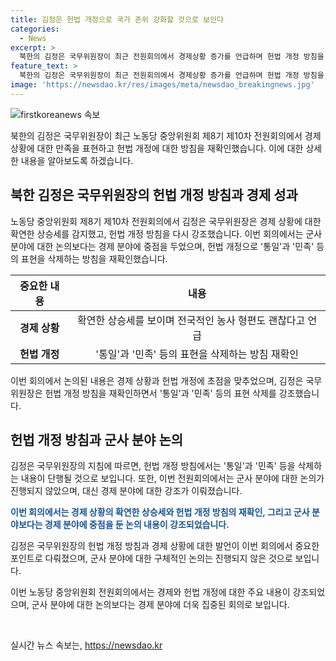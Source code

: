 ```yaml
---
title: 김정은 헌법 개정으로 국가 존위 강화할 것으로 보인다
categories:
  - News
excerpt: >
  북한의 김정은 국무위원장이 최근 전원회의에서 경제상황 증가를 언급하며 헌법 개정 방침을 재확인했다. 헌법 개정에서 인민회의 상임위원회에 공개할 가능성도 제기됐으며, 군사 분야 강조는 줄였으나 경제에 대한 논의는 강조됐다. 김 위원장은 경제의 상승세를 강조하며, 여성이 노동당 전문부서장으로 처음 기용된 것도 확인됐다.
feature_text: >
  북한의 김정은 국무위원장이 최근 전원회의에서 경제상황 증가를 언급하며 헌법 개정 방침을 재확인했다. 헌법 개정에서 인민회의 상임위원회에 공개할 가능성도 제기됐으며, 군사 분야 강조는 줄였으나 경제에 대한 논의는 강조됐다. 김 위원장은 경제의 상승세를 강조하며, 여성이 노동당 전문부서장으로 처음 기용된 것도 확인됐다.
image: 'https://newsdao.kr/res/images/meta/newsdao_breakingnews.jpg'
---
```


<p><img src="https://newsdao.kr/res/images/meta/newsdao_breakingnews.jpg" alt="firstkoreanews 속보" /></p>

<p>북한의 김정은 국무위원장이 최근 노동당 중앙위원회 제8기 제10차 전원회의에서 경제 상황에 대한 만족을 표현하고 헌법 개정에 대한 방침을 재확인했습니다. 이에 대한 상세한 내용을 알아보도록 하겠습니다.</p>

<h2 data-ke-size="size26">북한 김정은 국무위원장의 헌법 개정 방침과 경제 성과</h2>

<p data-ke-size="size16">노동당 중앙위원회 제8기 제10차 전원회의에서 김정은 국무위원장은 경제 상황에 대한 확연한 상승세를 감지했고, 헌법 개정 방침을 다시 강조했습니다. 이번 회의에서는 군사 분야에 대한 논의보다는 경제 분야에 중점을 두었으며, 헌법 개정으로 '통일'과 '민족' 등의 표현을 삭제하는 방침을 재확인했습니다.</p>

<table>
<thead>
<tr>
<th>중요한 내용</th>
<th>내용</th>
</tr>
</thead>
<tbody>
<tr>
<td style="text-align: center; height: 17px;"><b>경제 상황</b></td>
<td style="text-align: center; height: 17px;">확연한 상승세를 보이며 전국적인 농사 형편도 괜찮다고 언급</td>
</tr>
<tr>
<td style="text-align: center; height: 17px;"><b>헌법 개정</b></td>
<td style="text-align: center; height: 17px;">'통일'과 '민족' 등의 표현을 삭제하는 방침 재확인</td>
</tr>
</tbody>
</table>

<p>이번 회의에서 논의된 내용은 경제 상황과 헌법 개정에 초점을 맞추었으며, 김정은 국무위원장은 헌법 개정 방침을 재확인하면서 '통일'과 '민족' 등의 표현 삭제를 강조했습니다.</p>

<h2 data-ke-size="size26">헌법 개정 방침과 군사 분야 논의</h2>

<p data-ke-size="size16">김정은 국무위원장의 지침에 따르면, 헌법 개정 방침에서는 '통일'과 '민족' 등을 삭제하는 내용이 단행될 것으로 보입니다. 또한, 이번 전원회의에서는 군사 분야에 대한 논의가 진행되지 않았으며, 대신 경제 분야에 대한 강조가 이뤄졌습니다.</p>

<p data-ke-size="size16"><b><span style="color: #1a5490;">이번 회의에서는 경제 상황의 확연한 상승세와 헌법 개정 방침의 재확인, 그리고 군사 분야보다는 경제 분야에 중점을 둔 논의 내용이 강조되었습니다.</span></b></p>

<p>김정은 국무위원장의 헌법 개정 방침과 경제 상황에 대한 발언이 이번 회의에서 중요한 포인트로 다뤄졌으며, 군사 분야에 대한 구체적인 논의는 진행되지 않은 것으로 보입니다.</p>

<p>이번 노동당 중앙위원회 전원회의에서는 경제와 헌법 개정에 대한 주요 내용이 강조되었으며, 군사 분야에 대한 논의보다는 경제 분야에 더욱 집중된 회의로 보입니다. <p data-ke-size="size16">&nbsp;</p></p>
실시간 뉴스 속보는, <a href="https://newsdao.kr" rel="dofollow">https://newsdao.kr</a>


